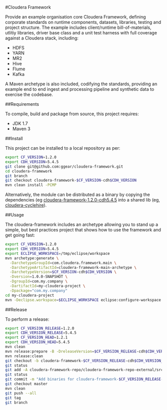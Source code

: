 #Cloudera Framework

Provide an example organisation core Cloudera Framework, defining corporate standards on runtime components, datasets, libraries, testing and project structure. The example includes client/runtime bill-of-materials, utlitiy libraries, driver base class and a unit test harness with full coverage against a Cloudera stack, including:

* HDFS
* YARN
* MR2
* Hive
* Flume
* Kafka

A Maven archetype is also included, codifying the standards, providing an example end to end ingest and processing pipeline and synthetic data to exercise the codebase.

##Requirements

To compile, build and package from source, this project requires:

* JDK 1.7
* Maven 3

##Install

This project can be installed to a local repository as per:

```bash
export CF_VERSION=1.2.0
export CDH_VERSION=5.4.5
git clone git@github.com:ggear/cloudera-framework.git
cd cloudera-framework
git branch
git checkout cloudera-framework-$CF_VERSION-cdh$CDH_VERSION
mvn clean install -PCMP
```

Alternatively, the module can be distributed as a binary by copying the dependencies (eg [cloudera-framework-1.2.0-cdh5.4.5](https://github.com/ggear/cloudera-framework/tree/cloudera-framework-1.2.0-cdh5.4.5/cloudera-framework-repo/cloudera-framework-repo-external/src/main/repository) into a shared lib (eg, [cloudera-cyclehire](https://github.com/ggear/cloudera-cyclehire)).

##Usage

The cloudera-framework includes an archetype allowing you to stand up a simple, but best practices project that shows how to use the framework and get going fast:

```bash
export CF_VERSION=1.2.0
export CDH_VERSION=5.4.5
export ECLIPSE_WORKSPACE=/tmp/eclipse/workspace
mvn archetype:generate \
  -DarchetypeGroupId=com.cloudera.framework.main \
  -DarchetypeArtifactId=cloudera-framework-main-archetype \
  -DarchetypeVersion=$CF_VERSION-cdh$CDH_VERSION \
  -Dversion=1.0.0-SNAPSHOT \
  -DgroupId=com.my.company \
  -DartifactId=my-cloudera-project \
  -Dpackage="com.my.company"
cd my-cloudera-project
mvn -Declipse.workspace=$ECLIPSE_WORKSPACE eclipse:configure-workspace eclipse:eclipse clean install
```

##Release

To perform a release:

```bash
export CF_VERSION_RELEASE=1.2.0
export CDH_VERSION_RELEASE=5.4.5
export CF_VERSION_HEAD=1.2.1
export CDH_VERSION_HEAD=5.4.5
mvn clean
mvn release:prepare -B -DreleaseVersion=$CF_VERSION_RELEASE-cdh$CDH_VERSION_RELEASE -DdevelopmentVersion=$CF_VERSION_HEAD-cdh$CDH_VERSION_HEAD-SNAPSHOT
mvn release:clean
git checkout -b cloudera-framework-$CF_VERSION_RELEASE-cdh$CDH_VERSION_RELEASE cloudera-framework-$CF_VERSION_RELEASE-cdh$CDH_VERSION_RELEASE
git status
git add -A cloudera-framework-repo/cloudera-framework-repo-external/src/main/repository
git status
git commit -m "Add binaries for cloudera-framework-$CF_VERSION_RELEASE-cdh$CDH_VERSION_RELEASE"
git checkout master
mvn clean
git push --all
git tag
git branch
```
